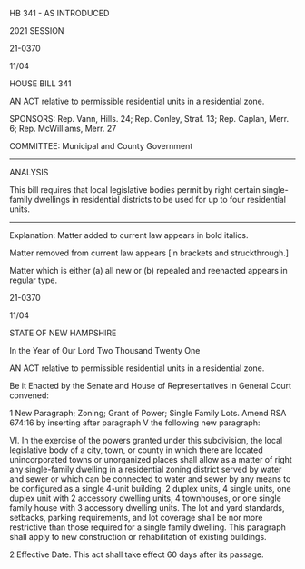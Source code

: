  HB 341 - AS INTRODUCED

 

 

2021 SESSION

 21-0370

 11/04

 

HOUSE BILL 341

 

AN ACT relative to permissible residential units in a residential zone.

 

SPONSORS: Rep. Vann, Hills. 24; Rep. Conley, Straf. 13; Rep. Caplan, Merr. 6; Rep. McWilliams, Merr. 27

 

COMMITTEE: Municipal and County Government

 

-----------------------------------------------------------------

 

ANALYSIS

 

 This bill requires that local legislative bodies permit by right certain single-family dwellings in residential districts to be used for up to four residential units.

 

- - - - - - - - - - - - - - - - - - - - - - - - - - - - - - - - - - - - - - - - - - - - - - - - - - - - - - - - - - - - - - - - - - - - - - - - - - - 

 

Explanation: Matter added to current law appears in bold italics.

 Matter removed from current law appears [in brackets and struckthrough.]

 Matter which is either (a) all new or (b) repealed and reenacted appears in regular type.

 21-0370

 11/04

 

STATE OF NEW HAMPSHIRE

 

In the Year of Our Lord Two Thousand Twenty One

 

AN ACT relative to permissible residential units in a residential zone.

 

Be it Enacted by the Senate and House of Representatives in General Court convened:

 

 1 New Paragraph; Zoning; Grant of Power; Single Family Lots. Amend RSA 674:16 by inserting after paragraph V the following new paragraph:

 VI. In the exercise of the powers granted under this subdivision, the local legislative body of a city, town, or county in which there are located unincorporated towns or unorganized places shall allow as a matter of right any single-family dwelling in a residential zoning district served by water and sewer or which can be connected to water and sewer by any means to be configured as a single 4-unit building, 2 duplex units, 4 single units, one duplex unit with 2 accessory dwelling units, 4 townhouses, or one single family house with 3 accessory dwelling units. The lot and yard standards, setbacks, parking requirements, and lot coverage shall be nor more restrictive than those required for a single family dwelling. This paragraph shall apply to new construction or rehabilitation of existing buildings.

 2 Effective Date. This act shall take effect 60 days after its passage.

